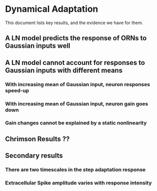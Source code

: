 # Dynamical Adaptation

This document lists key results, and the evidence we have for them. 

## A LN model predicts the response of ORNs to Gaussian inputs well

## A LN model cannot account for responses to Gaussian inputs with different means

### With increasing mean of Gaussian input, neuron responses speed-up

### With increasing mean of Gaussian input, neuron gain goes down

### Gain changes cannot be explained by a static nonlinearity 




## Chrimson Results ??




## Secondary results

### There are two timescales in the step adaptation response

### Extracellular Spike amplitude varies with response intensity 